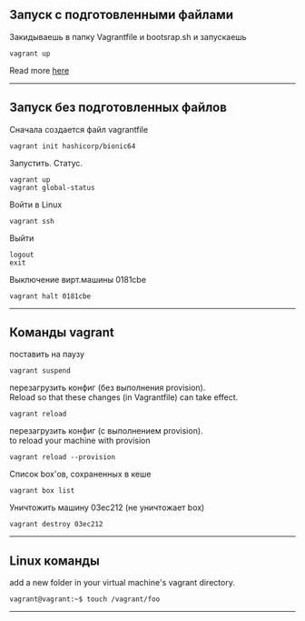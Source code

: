 ## Запуск с подготовленными файлами

Закидываешь в папку Vagrantfile и bootsrap.sh и запускаешь  

    vagrant up

Read more [here](./vagrant_prepared_files.md)

---
## Запуск без подготовленных файлов

Сначала создается файл vagrantfile

    vagrant init hashicorp/bionic64

Запустить. Статус.

    vagrant up
    vagrant global-status

Войти в Linux

    vagrant ssh

Выйти

    logout
    exit

Выключение вирт.машины 0181cbe

    vagrant halt 0181cbe

---
## Команды vagrant

поставить на паузу

    vagrant suspend 

перезагрузить конфиг (без выполнения provision).  
Reload so that these changes (in Vagrantfile) can take effect.

    vagrant reload 

перезагрузить конфиг (с выполнением provision).  
to reload your machine with provision

	vagrant reload --provision

Список box'ов, сохраненных в кеше
    
	vagrant box list

Уничтожить машину 03ec212 (не уничтожает box)

    vagrant destroy 03ec212

---
## Linux команды

add a new folder in your virtual machine's vagrant directory.

    vagrant@vagrant:~$ touch /vagrant/foo

---




